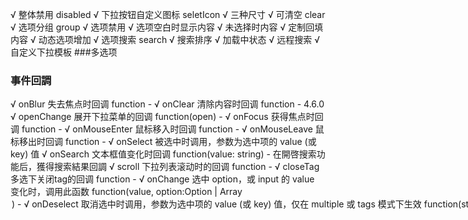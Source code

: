 √ 整体禁用 disabled
√ 下拉按钮自定义图标 seletIcon
√ 三种尺寸
√ 可清空 clear
√ 选项分组 group
√ 选项禁用
√ 选项空白时显示内容
√ 未选择时内容
√ 定制回填内容
√ 动态选项增加
√ 选项搜索 search
√ 搜索排序
√ 加载中状态
√ 远程搜索
√ 自定义下拉模板
###多选项

### 事件回調
√ onBlur	失去焦点时回调	function	-
√ onClear	清除内容时回调	function	-	4.6.0
√ openChange	展开下拉菜单的回调	function(open)	-
√ onFocus	获得焦点时回调	function	-
√ onMouseEnter	鼠标移入时回调	function	-
√ onMouseLeave	鼠标移出时回调	function	-
√ onSelect	被选中时调用，参数为选中项的 value (或 key) 值
√ onSearch	文本框值变化时回调	function(value: string)	- 在開啓搜索功能后，獲得搜索結果回調
√ scroll	下拉列表滚动时的回调	function	-
√ closeTag	多选下关闭tag的回调	function	-
√ onChange	选中 option，或 input 的 value 变化时，调用此函数	function(value, option:Option | Array<Option>)	-
√ onDeselect	取消选中时调用，参数为选中项的 value (或 key) 值，仅在 multiple 或 tags 模式下生效	function(string | number | LabeledValue)	-

